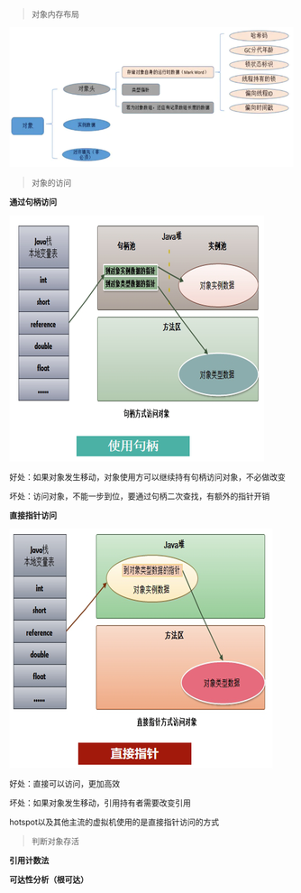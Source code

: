 

> 对象内存布局

![](https://github.com/ZhongXiaoHong/JVM/blob/master/6211556.png)


> 对象的访问

**通过句柄访问**

![](https://github.com/ZhongXiaoHong/JVM/blob/master/6211652.png)

好处：如果对象发生移动，对象使用方可以继续持有句柄访问对象，不必做改变

坏处：访问对象，不能一步到位，要通过句柄二次查找，有额外的指针开销


**直接指针访问**

![](https://github.com/ZhongXiaoHong/JVM/blob/master/6211655.png)

好处：直接可以访问，更加高效

坏处：如果对象发生移动，引用持有者需要改变引用

hotspot以及其他主流的虚拟机使用的是直接指针访问的方式

> 判断对象存活

**引用计数法**

**可达性分析（根可达）**






